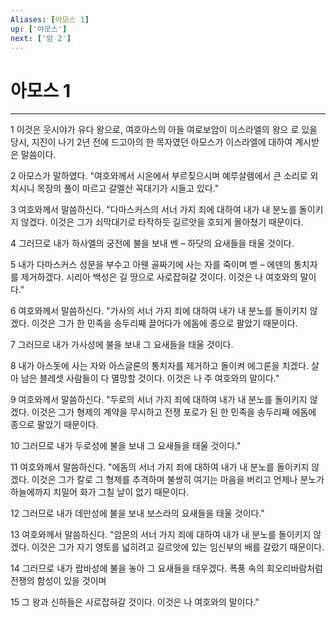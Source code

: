 ```yaml
---
Aliases: [아모스 1]
up: ['아모스']
next: ['암 2']
---
```

# 아모스 1

***


1 이것은 웃시야가 유다 왕으로, 여호아스의 아들 여로보암이 이스라엘의 왕으 로 있을 당시, 지진이 나기 2년 전에 드고아의 한 목자였던 아모스가 이스라엘에 대하여 계시받은 말씀이다. 

2 아모스가 말하였다. "여호와께서 시온에서 부르짖으시며 예루살렘에서 큰 소리로 외치시니 목장의 풀이 마르고 갈멜산 꼭대기가 시들고 있다." 

3 여호와께서 말씀하신다. "다마스커스의 서너 가지 죄에 대하여 내가 내 분노를 돌이키지 않겠다. 이것은 그가 쇠막대기로 타작하듯 길르앗을 호되게 몰아쳤기 때문이다. 

4 그러므로 내가 하사엘의 궁전에 불을 보내 벤 – 하닷의 요새들을 태울 것이다. 

5 내가 다마스커스 성문을 부수고 아웬 골짜기에 사는 자를 죽이며 벧 – 에덴의 통치자를 제거하겠다. 시리아 백성은 길 땅으로 사로잡혀갈 것이다. 이것은 나 여호와의 말이다." 

6 여호와께서 말씀하신다. "가사의 서너 가지 죄에 대하여 내가 내 분노를 돌이키지 않겠다. 이것은 그가 한 민족을 송두리째 끌어다가 에돔에 종으로 팔았기 때문이다. 

7 그러므로 내가 가사성에 불을 보내 그 요새들을 태울 것이다. 

8 내가 아스돗에 사는 자와 아스글론의 통치자를 제거하고 돌이켜 에그론을 치겠다. 살아 남은 블레셋 사람들이 다 멸망할 것이다. 이것은 나 주 여호와의 말이다." 

9 여호와께서 말씀하신다. "두로의 서너 가지 죄에 대하여 내가 내 분노를 돌이키지 않겠다. 이것은 그가 형제의 계약을 무시하고 전쟁 포로가 된 한 민족을 송두리째 에돔에 종으로 팔았기 때문이다. 

10 그러므로 내가 두로성에 불을 보내 그 요새들을 태울 것이다." 

11 여호와께서 말씀하신다. "에돔의 서너 가지 죄에 대하여 내가 내 분노를 돌이키지 않겠다. 이것은 그가 칼로 그 형제를 추격하며 불쌍히 여기는 마음을 버리고 언제나 분노가 하늘에까지 치밀어 화가 그칠 날이 없기 때문이다. 

12 그러므로 내가 데만성에 불을 보내 보스라의 요새들을 태울 것이다." 

13 여호와께서 말씀하신다. "암몬의 서너 가지 죄에 대하여 내가 내 분노를 돌이키지 않겠다. 이것은 그가 자기 영토를 넓히려고 길르앗에 있는 임신부의 배를 갈랐기 때문이다. 

14 그러므로 내가 랍바성에 불을 놓아 그 요새들을 태우겠다. 폭풍 속의 회오리바람처럼 전쟁의 함성이 있을 것이며 

15 그 왕과 신하들은 사로잡혀갈 것이다. 이것은 나 여호와의 말이다."
